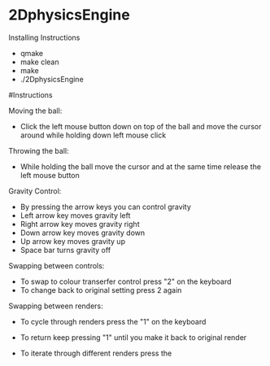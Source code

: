 # 2DphysicsEngine

Installing Instructions

* qmake
* make clean
* make
* ./2DphysicsEngine

#Instructions

Moving the ball:

 * Click the left mouse button down on top of the ball and move the cursor around while holding down left mouse click
 
Throwing the ball:

* While holding the ball move the cursor and at the same time release the left mouse button

Gravity Control:

* By pressing the arrow keys you can control gravity
* Left arrow key moves gravity left
* Right arrow key moves gravity right
* Down arrow key moves gravity down
* Up arrow key moves gravity up
* Space bar turns gravity off

Swapping between controls:

* To swap to colour transerfer control press "2" on the keyboard
* To change back to original setting press 2 again

Swapping between renders:

* To cycle through renders press the "1" on the keyboard
* To return keep pressing "1"  until you make it back to original render

* To iterate through different renders press the 

